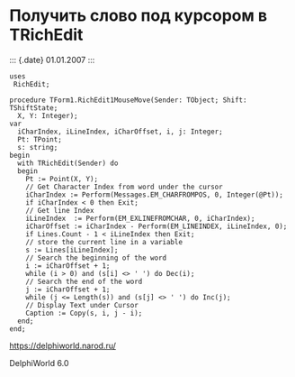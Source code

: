 Получить слово под курсором в TRichEdit
=======================================

::: {.date}
01.01.2007
:::

    uses 
     RichEdit; 
     
    procedure TForm1.RichEdit1MouseMove(Sender: TObject; Shift: TShiftState; 
      X, Y: Integer); 
    var 
      iCharIndex, iLineIndex, iCharOffset, i, j: Integer; 
      Pt: TPoint; 
      s: string; 
    begin 
      with TRichEdit(Sender) do 
      begin 
        Pt := Point(X, Y); 
        // Get Character Index from word under the cursor 
        iCharIndex := Perform(Messages.EM_CHARFROMPOS, 0, Integer(@Pt)); 
        if iCharIndex < 0 then Exit; 
        // Get line Index 
        iLineIndex  := Perform(EM_EXLINEFROMCHAR, 0, iCharIndex); 
        iCharOffset := iCharIndex - Perform(EM_LINEINDEX, iLineIndex, 0); 
        if Lines.Count - 1 < iLineIndex then Exit; 
        // store the current line in a variable 
        s := Lines[iLineIndex]; 
        // Search the beginning of the word 
        i := iCharOffset + 1; 
        while (i > 0) and (s[i] <> ' ') do Dec(i); 
        // Search the end of the word 
        j := iCharOffset + 1; 
        while (j <= Length(s)) and (s[j] <> ' ') do Inc(j); 
        // Display Text under Cursor 
        Caption := Copy(s, i, j - i); 
      end; 
    end;  
     

<https://delphiworld.narod.ru/>

DelphiWorld 6.0
